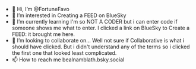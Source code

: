 - 👋 Hi, I’m @FortuneFavo
- 👀 I’m interested in Creating a FEED on BlueSky
- 🌱 I’m currently learning I'm so NOT A CODER but i can enter code if someone shows me what to enter. 
I clicked a link on BlueSky to Create a FEED: it brought me here.
- 💞️ I’m looking to collaborate on... Well not sure if Collaborative is what i should have clicked. But i didn't understand any of the terms so i clicked the first one that looked least complicated.
- 📫 How to reach me bealnamblath.bsky.social 

<!---
FortuneFavo/FortuneFavo is a ✨ special ✨ repository because its `README.md` (this file) appears on your GitHub profile.
You can click the Preview link to take a look at your changes.
--->
